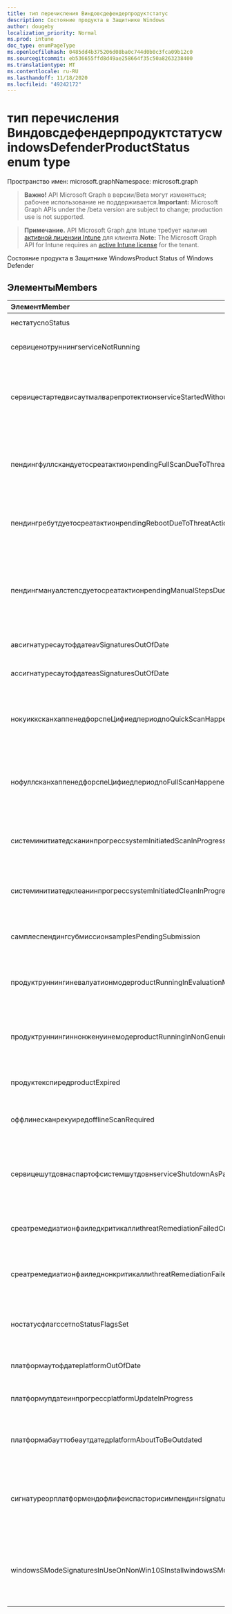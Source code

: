 ```yaml
---
title: тип перечисления Виндовсдефендерпродуктстатус
description: Состояние продукта в Защитнике Windows
author: dougeby
localization_priority: Normal
ms.prod: intune
doc_type: enumPageType
ms.openlocfilehash: 0485dd4b375206d08ba0c744d0b0c3fca09b12c0
ms.sourcegitcommit: eb536655ffd8d49ae258664f35c50a8263238400
ms.translationtype: MT
ms.contentlocale: ru-RU
ms.lasthandoff: 11/18/2020
ms.locfileid: "49242172"
---
```

# <a name="windowsdefenderproductstatus-enum-type"></a><span data-ttu-id="c37b1-103">тип перечисления Виндовсдефендерпродуктстатус</span><span class="sxs-lookup"><span data-stu-id="c37b1-103">windowsDefenderProductStatus enum type</span></span>

<span data-ttu-id="c37b1-104">Пространство имен: microsoft.graph</span><span class="sxs-lookup"><span data-stu-id="c37b1-104">Namespace: microsoft.graph</span></span>

> <span data-ttu-id="c37b1-105">**Важно!** API Microsoft Graph в версии/Beta могут изменяться; рабочее использование не поддерживается.</span><span class="sxs-lookup"><span data-stu-id="c37b1-105">**Important:** Microsoft Graph APIs under the /beta version are subject to change; production use is not supported.</span></span>

> <span data-ttu-id="c37b1-106">**Примечание.** API Microsoft Graph для Intune требует наличия [активной лицензии Intune](https://go.microsoft.com/fwlink/?linkid=839381) для клиента.</span><span class="sxs-lookup"><span data-stu-id="c37b1-106">**Note:** The Microsoft Graph API for Intune requires an [active Intune license](https://go.microsoft.com/fwlink/?linkid=839381) for the tenant.</span></span>

<span data-ttu-id="c37b1-107">Состояние продукта в Защитнике Windows</span><span class="sxs-lookup"><span data-stu-id="c37b1-107">Product Status of Windows Defender</span></span>

## <a name="members"></a><span data-ttu-id="c37b1-108">Элементы</span><span class="sxs-lookup"><span data-stu-id="c37b1-108">Members</span></span>
|<span data-ttu-id="c37b1-109">Элемент</span><span class="sxs-lookup"><span data-stu-id="c37b1-109">Member</span></span>|<span data-ttu-id="c37b1-110">Значение</span><span class="sxs-lookup"><span data-stu-id="c37b1-110">Value</span></span>|<span data-ttu-id="c37b1-111">Описание</span><span class="sxs-lookup"><span data-stu-id="c37b1-111">Description</span></span>|
|:---|:---|:---|
|<span data-ttu-id="c37b1-112">нестатус</span><span class="sxs-lookup"><span data-stu-id="c37b1-112">noStatus</span></span>|<span data-ttu-id="c37b1-113">нуль</span><span class="sxs-lookup"><span data-stu-id="c37b1-113">0</span></span>|<span data-ttu-id="c37b1-114">Без состояния</span><span class="sxs-lookup"><span data-stu-id="c37b1-114">No status</span></span>|
|<span data-ttu-id="c37b1-115">сервиценотруннинг</span><span class="sxs-lookup"><span data-stu-id="c37b1-115">serviceNotRunning</span></span>|<span data-ttu-id="c37b1-116">1,1</span><span class="sxs-lookup"><span data-stu-id="c37b1-116">1</span></span>|<span data-ttu-id="c37b1-117">Служба не запущена</span><span class="sxs-lookup"><span data-stu-id="c37b1-117">Service not running</span></span>|
|<span data-ttu-id="c37b1-118">сервицестартедвисаутмалварепротектион</span><span class="sxs-lookup"><span data-stu-id="c37b1-118">serviceStartedWithoutMalwareProtection</span></span>|<span data-ttu-id="c37b1-119">2</span><span class="sxs-lookup"><span data-stu-id="c37b1-119">2</span></span>|<span data-ttu-id="c37b1-120">Служба запущена без какого – либо модуля защиты от вредоносных программ</span><span class="sxs-lookup"><span data-stu-id="c37b1-120">Service started without any malware protection engine</span></span>|
|<span data-ttu-id="c37b1-121">пендингфуллскандуетосреатактион</span><span class="sxs-lookup"><span data-stu-id="c37b1-121">pendingFullScanDueToThreatAction</span></span>|<span data-ttu-id="c37b1-122">4 </span><span class="sxs-lookup"><span data-stu-id="c37b1-122">4</span></span>|<span data-ttu-id="c37b1-123">Ожидание полной проверки из-за действия в отношении угроз</span><span class="sxs-lookup"><span data-stu-id="c37b1-123">Pending full scan due to threat action</span></span>|
|<span data-ttu-id="c37b1-124">пендингребутдуетосреатактион</span><span class="sxs-lookup"><span data-stu-id="c37b1-124">pendingRebootDueToThreatAction</span></span>|<span data-ttu-id="c37b1-125">8 </span><span class="sxs-lookup"><span data-stu-id="c37b1-125">8</span></span>|<span data-ttu-id="c37b1-126">Ожидается перезагрузка из-за действия в отношении угроз</span><span class="sxs-lookup"><span data-stu-id="c37b1-126">Pending reboot due to threat action</span></span>|
|<span data-ttu-id="c37b1-127">пендингмануалстепсдуетосреатактион</span><span class="sxs-lookup"><span data-stu-id="c37b1-127">pendingManualStepsDueToThreatAction</span></span>|<span data-ttu-id="c37b1-128">16 </span><span class="sxs-lookup"><span data-stu-id="c37b1-128">16</span></span>|<span data-ttu-id="c37b1-129">Ожидающие действия, выполняемые вручную из-за действия в отношении угроз</span><span class="sxs-lookup"><span data-stu-id="c37b1-129">Pending manual steps due to threat action</span></span> |
|<span data-ttu-id="c37b1-130">авсигнатуресаутофдате</span><span class="sxs-lookup"><span data-stu-id="c37b1-130">avSignaturesOutOfDate</span></span>|<span data-ttu-id="c37b1-131">32</span><span class="sxs-lookup"><span data-stu-id="c37b1-131">32</span></span>|<span data-ttu-id="c37b1-132">Антивирусные подписи устарели</span><span class="sxs-lookup"><span data-stu-id="c37b1-132">AV signatures out of date</span></span>|
|<span data-ttu-id="c37b1-133">ассигнатуресаутофдате</span><span class="sxs-lookup"><span data-stu-id="c37b1-133">asSignaturesOutOfDate</span></span>|<span data-ttu-id="c37b1-134">64</span><span class="sxs-lookup"><span data-stu-id="c37b1-134">64</span></span>|<span data-ttu-id="c37b1-135">По мере истечения срока подписей</span><span class="sxs-lookup"><span data-stu-id="c37b1-135">AS signatures out of date</span></span>|
|<span data-ttu-id="c37b1-136">нокуикксканхаппенедфорспеЦифиедпериод</span><span class="sxs-lookup"><span data-stu-id="c37b1-136">noQuickScanHappenedForSpecifiedPeriod</span></span>|<span data-ttu-id="c37b1-137">128</span><span class="sxs-lookup"><span data-stu-id="c37b1-137">128</span></span>|<span data-ttu-id="c37b1-138">Быстрая проверка не выполнялась в течение указанного периода времени</span><span class="sxs-lookup"><span data-stu-id="c37b1-138">No quick scan has happened for a specified period</span></span>|
|<span data-ttu-id="c37b1-139">нофуллсканхаппенедфорспеЦифиедпериод</span><span class="sxs-lookup"><span data-stu-id="c37b1-139">noFullScanHappenedForSpecifiedPeriod</span></span>|<span data-ttu-id="c37b1-140">256</span><span class="sxs-lookup"><span data-stu-id="c37b1-140">256</span></span>|<span data-ttu-id="c37b1-141">Полное сканирование для указанного периода не выполнялось</span><span class="sxs-lookup"><span data-stu-id="c37b1-141">No full scan has happened for a specified period</span></span>|
|<span data-ttu-id="c37b1-142">системинитиатедсканинпрогресс</span><span class="sxs-lookup"><span data-stu-id="c37b1-142">systemInitiatedScanInProgress</span></span>|<span data-ttu-id="c37b1-143">512</span><span class="sxs-lookup"><span data-stu-id="c37b1-143">512</span></span>|<span data-ttu-id="c37b1-144">Выполнение сканирования, инициированного системой</span><span class="sxs-lookup"><span data-stu-id="c37b1-144">System initiated scan in progress</span></span>|
|<span data-ttu-id="c37b1-145">системинитиатедклеанинпрогресс</span><span class="sxs-lookup"><span data-stu-id="c37b1-145">systemInitiatedCleanInProgress</span></span>|<span data-ttu-id="c37b1-146">1024</span><span class="sxs-lookup"><span data-stu-id="c37b1-146">1024</span></span>|<span data-ttu-id="c37b1-147">Выполнение очистки, инициированной системой</span><span class="sxs-lookup"><span data-stu-id="c37b1-147">System initiated clean in progress</span></span>|
|<span data-ttu-id="c37b1-148">самплеспендингсубмиссион</span><span class="sxs-lookup"><span data-stu-id="c37b1-148">samplesPendingSubmission</span></span>|<span data-ttu-id="c37b1-149">2048</span><span class="sxs-lookup"><span data-stu-id="c37b1-149">2048</span></span>|<span data-ttu-id="c37b1-150">Имеются примеры, ожидающие отправки</span><span class="sxs-lookup"><span data-stu-id="c37b1-150">There are samples pending submission</span></span>|
|<span data-ttu-id="c37b1-151">продуктруннингиневалуатионмоде</span><span class="sxs-lookup"><span data-stu-id="c37b1-151">productRunningInEvaluationMode</span></span>|<span data-ttu-id="c37b1-152">4096</span><span class="sxs-lookup"><span data-stu-id="c37b1-152">4096</span></span>|<span data-ttu-id="c37b1-153">Продукт работает в режиме оценки</span><span class="sxs-lookup"><span data-stu-id="c37b1-153">Product running in evaluation mode</span></span>|
|<span data-ttu-id="c37b1-154">продуктруннингиннонженуинемоде</span><span class="sxs-lookup"><span data-stu-id="c37b1-154">productRunningInNonGenuineMode</span></span>|<span data-ttu-id="c37b1-155">8192</span><span class="sxs-lookup"><span data-stu-id="c37b1-155">8192</span></span>|<span data-ttu-id="c37b1-156">Продукт работает в режиме Windows без подлинной подлинности</span><span class="sxs-lookup"><span data-stu-id="c37b1-156">Product running in non-genuine Windows mode</span></span>|
|<span data-ttu-id="c37b1-157">продуктекспиред</span><span class="sxs-lookup"><span data-stu-id="c37b1-157">productExpired</span></span>|<span data-ttu-id="c37b1-158">16384</span><span class="sxs-lookup"><span data-stu-id="c37b1-158">16384</span></span>|<span data-ttu-id="c37b1-159">Срок действия продукта истек</span><span class="sxs-lookup"><span data-stu-id="c37b1-159">Product expired</span></span>|
|<span data-ttu-id="c37b1-160">оффлинесканрекуиред</span><span class="sxs-lookup"><span data-stu-id="c37b1-160">offlineScanRequired</span></span>|<span data-ttu-id="c37b1-161">32768</span><span class="sxs-lookup"><span data-stu-id="c37b1-161">32768</span></span>|<span data-ttu-id="c37b1-162">Необходимость сканирования в автономном режиме</span><span class="sxs-lookup"><span data-stu-id="c37b1-162">Off-line scan required</span></span>|
|<span data-ttu-id="c37b1-163">сервицешутдовнаспартофсистемшутдовн</span><span class="sxs-lookup"><span data-stu-id="c37b1-163">serviceShutdownAsPartOfSystemShutdown</span></span>|<span data-ttu-id="c37b1-164">65536</span><span class="sxs-lookup"><span data-stu-id="c37b1-164">65536</span></span>|<span data-ttu-id="c37b1-165">Работа службы завершается в процессе завершения работы системы</span><span class="sxs-lookup"><span data-stu-id="c37b1-165">Service is shutting down as part of system shutdown</span></span>|
|<span data-ttu-id="c37b1-166">среатремедиатионфаиледкритикалли</span><span class="sxs-lookup"><span data-stu-id="c37b1-166">threatRemediationFailedCritically</span></span>|<span data-ttu-id="c37b1-167">131072</span><span class="sxs-lookup"><span data-stu-id="c37b1-167">131072</span></span>|<span data-ttu-id="c37b1-168">Критические ошибки при исправлении угроз</span><span class="sxs-lookup"><span data-stu-id="c37b1-168">Threat remediation failed critically</span></span>|
|<span data-ttu-id="c37b1-169">среатремедиатионфаиледнонкритикалли</span><span class="sxs-lookup"><span data-stu-id="c37b1-169">threatRemediationFailedNonCritically</span></span>|<span data-ttu-id="c37b1-170">262144</span><span class="sxs-lookup"><span data-stu-id="c37b1-170">262144</span></span>|<span data-ttu-id="c37b1-171">Некритическая ошибка исправления угроз</span><span class="sxs-lookup"><span data-stu-id="c37b1-171">Threat remediation failed non-critically</span></span>|
|<span data-ttu-id="c37b1-172">ностатусфлагссет</span><span class="sxs-lookup"><span data-stu-id="c37b1-172">noStatusFlagsSet</span></span>|<span data-ttu-id="c37b1-173">524288</span><span class="sxs-lookup"><span data-stu-id="c37b1-173">524288</span></span>|<span data-ttu-id="c37b1-174">Флаги состояния не заданы (хорошо инициализированное состояние)</span><span class="sxs-lookup"><span data-stu-id="c37b1-174">No status flags set (well initialized state)</span></span>|
|<span data-ttu-id="c37b1-175">платформаутофдате</span><span class="sxs-lookup"><span data-stu-id="c37b1-175">platformOutOfDate</span></span>|<span data-ttu-id="c37b1-176">1048576</span><span class="sxs-lookup"><span data-stu-id="c37b1-176">1048576</span></span>|<span data-ttu-id="c37b1-177">Неактуальная платформа</span><span class="sxs-lookup"><span data-stu-id="c37b1-177">Platform is out of date</span></span>|
|<span data-ttu-id="c37b1-178">платформупдатеинпрогресс</span><span class="sxs-lookup"><span data-stu-id="c37b1-178">platformUpdateInProgress</span></span>|<span data-ttu-id="c37b1-179">2097152</span><span class="sxs-lookup"><span data-stu-id="c37b1-179">2097152</span></span>|<span data-ttu-id="c37b1-180">Выполняется обновление платформы</span><span class="sxs-lookup"><span data-stu-id="c37b1-180">Platform update is in progress</span></span>|
|<span data-ttu-id="c37b1-181">платформабауттобеаутдатед</span><span class="sxs-lookup"><span data-stu-id="c37b1-181">platformAboutToBeOutdated</span></span>|<span data-ttu-id="c37b1-182">4194304</span><span class="sxs-lookup"><span data-stu-id="c37b1-182">4194304</span></span>|<span data-ttu-id="c37b1-183">Платформа скоро будет устаревшей</span><span class="sxs-lookup"><span data-stu-id="c37b1-183">Platform is about to be outdated</span></span>|
|<span data-ttu-id="c37b1-184">сигнатуреорплатформендофлифеиспасторисимпендинг</span><span class="sxs-lookup"><span data-stu-id="c37b1-184">signatureOrPlatformEndOfLifeIsPastOrIsImpending</span></span>|<span data-ttu-id="c37b1-185">8388608</span><span class="sxs-lookup"><span data-stu-id="c37b1-185">8388608</span></span>|<span data-ttu-id="c37b1-186">Подпись или завершение работы платформы прошла или находится в состоянии ожидания</span><span class="sxs-lookup"><span data-stu-id="c37b1-186">Signature or platform end of life is past or is impending</span></span>|
|<span data-ttu-id="c37b1-187">windowsSModeSignaturesInUseOnNonWin10SInstall</span><span class="sxs-lookup"><span data-stu-id="c37b1-187">windowsSModeSignaturesInUseOnNonWin10SInstall</span></span>|<span data-ttu-id="c37b1-188">16777216</span><span class="sxs-lookup"><span data-stu-id="c37b1-188">16777216</span></span>|<span data-ttu-id="c37b1-189">Подписи Windows Смоде по-прежнему используются при установке, отличной от Win10S</span><span class="sxs-lookup"><span data-stu-id="c37b1-189">Windows SMode signatures still in use on non-Win10S install</span></span>|




